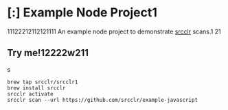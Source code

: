 # [:] Example Node Project1
11122212112121111
An example node project to demonstrate [srcclr](https://www.srcclr.com) scans.1
21
## Try me!12222w211
s
```
brew tap srcclr/srcclr1
brew install srcclr
srcclr activate
srcclr scan --url https://github.com/srcclr/example-javascript
```
